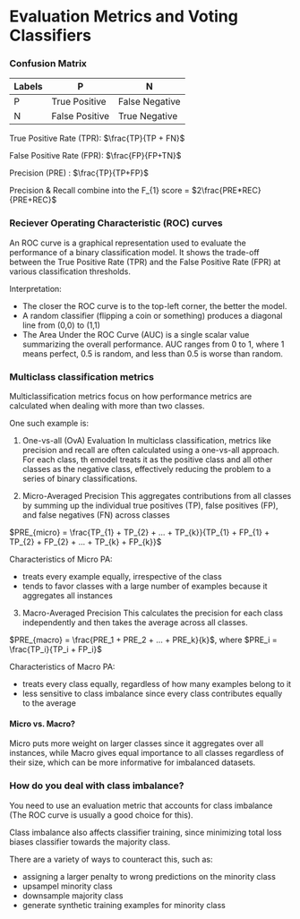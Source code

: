 # Evaluation Metrics and Voting Classifiers

### Confusion Matrix
|  Labels | P | N |
|-----------|----------|----------|
|  P   | True Positive  | False Negative |
| N  | False Positive | True Negative  |

True Positive Rate (TPR): $\frac{TP}{TP + FN}$

False Positive Rate (FPR): $\frac{FP}{FP+TN}$

Precision (PRE) : $\frac{TP}{TP+FP}$

Precision & Recall combine into the F_{1} score = $2\frac{PRE*REC}{PRE+REC}$

### Reciever Operating Characteristic (ROC) curves
An ROC curve is a graphical representation used to evaluate the performance of a binary classification model. It shows the trade-off between the True Positive Rate (TPR) and the False Positive Rate (FPR) at various classification thresholds.

Interpretation:
- The closer the ROC curve is to the top-left corner, the better the model.
- A random classifier (flipping a coin or something) produces a diagonal line from (0,0) to (1,1)
- The Area Under the ROC Curve (AUC) is a single scalar value summarizing the overall performance. AUC ranges from 0 to 1, where 1 means perfect, 0.5 is random, and less than 0.5 is worse than random. 

### Multiclass classification metrics
Multiclassification metrics focus on how performance metrics are calculated when dealing with more than two classes.

One such example is:
1. One-vs-all (OvA) Evaluation
In multiclass classification, metrics like precision and recall are often calculated using a one-vs-all approach. For each class, th emodel treats it as the positive class and all other classes as the negative class, effectively reducing the problem to a series of binary classifications.

2. Micro-Averaged Precision
This aggregates contributions from all classes by summing up the individual true positives (TP), false positives (FP), and false negatives (FN) across classes

$PRE_{micro} = \frac{TP_{1} + TP_{2} + ... + TP_{k}}{TP_{1} + FP_{1} + TP_{2} + FP_{2} + ... + TP_{k} + FP_{k}}$

Characteristics of Micro PA:
- treats every example equally, irrespective of the class
- tends to favor classes with a large number of examples because it aggregates all instances

3. Macro-Averaged Precision
This calculates the precision for each class independently and then takes the average across all classes.

$PRE_{macro} = \frac{PRE_1 + PRE_2 + ... + PRE_k}{k}$, where $PRE_i = \frac{TP_i}{TP_i + FP_i}$

Characteristics of Macro PA:
- treats every class equally, regardless of how many examples belong to it
- less sensitive to class imbalance since every class contributes equally to the average

#### Micro vs. Macro?
Micro puts more weight on larger classes since it aggregates over all instances, while Macro gives equal importance to all classes regardless of their size, which can be more informative for imbalanced datasets. 

### How do you deal with class imbalance?
You need to use an evaluation metric that accounts for class imbalance (The ROC curve is usually a good choice for this).

Class imbalance also affects classifier training, since minimizing total loss biases classifier towards the majority class. 

There are a variety of ways to counteract this, such as:
- assigning a larger penalty to wrong predictions on the minority class
- upsampel minority class
- downsample majority class
- generate synthetic training examples for minority class 







